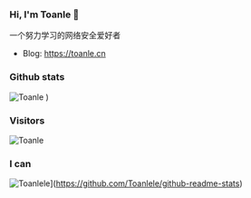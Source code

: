 ### Hi, I'm Toanle 👋

一个努力学习的网络安全爱好者
* Blog: https://toanle.cn

### Github stats
![Toanle](https://github-readme-stats.vercel.app/api?username=Toanlele&show_icons=true&theme=tokyonight&&count_private=true )
)


### Visitors
![Toanle](https://profile-counter.glitch.me/Toanlele/count.svg)

### I can
![Toanlele](https://github-readme-stats.vercel.app/api/top-langs/?username=Toanlele&langs_count=8)](https://github.com/Toanlele/github-readme-stats)

<!--
**Toanlele/Toanlele** is a ✨ _special_ ✨ repository because its `README.md` (this file) appears on your GitHub profile.

Here are some ideas to get you started:

- 🔭 I’m currently working on ...
- 🌱 I’m currently learning ...
- 👯 I’m looking to collaborate on ...
- 🤔 I’m looking for help with ...
- 💬 Ask me about ...
- 📫 How to reach me: ...
- 😄 Pronouns: ...
- ⚡ Fun fact: ...
-->
